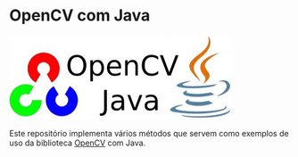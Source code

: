 # OpenCV com Java

![OpenCV com Java](src/main/resources/images/opencvjava.jpeg)

Este repositório implementa vários métodos que servem como exemplos de uso da biblioteca [OpenCV](https://opencv.org/) com Java.
